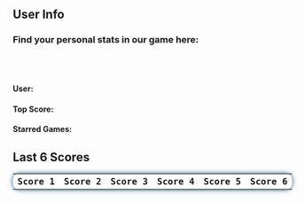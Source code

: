 <html>
  <style>
    #lastscore{
      font-family: 'Fira Mono', monospace !important;
      border-collapse: collapse;
      width: 100%;
      border-radius: 0.75em;
      box-shadow: 0 0 0.5em #175178;
      padding: 10px 10px;
      display: table;
    }
    
    #finder{
      position: absolute;
      top: 235px;
      left: 49%;
      justify-content: right;
      width: fit-content;
      height: fit-content;
      display: inline-block;
      padding: 10px;
    }

    #search{
      width: 200px;
      border-radius: 13px;
      text-align: center;
      height: fit-content;
      background-color: transparent !important;
      border: none;
      color: white;  
      box-shadow: 0 0 1em #175178;
    }

    ::placeholder{
      color: white; 
    }
    .navigation-button{
      height: 40px;
      width: 40px;
      background-color: #e5b76d;
      border-radius: 50%;
      display: inline-block;
      justify-content: center;
      padding: 0px;
      margin: 5px;
      font-size: 10pt;
      color: #20323f;
      border-width: 2px;
      box-shadow: 0 0 1em #175178;
    }

    #return-button{
      background-color: #368ac2;
      color: white;
      border-color: white;
    }
    #RegistrationError{
      text-align: center;
      align-self: center;
      background-color: rgb(223, 109, 109, 0.60);
      border-radius: 0.5em;
      min-height: 25px;
      width: 100%;
      line-height: 25px;
      display: none;
    }
    #RegistrationSuccess{
      text-align: center;
      align-self: center;
      background-color: rgb(109, 223, 109, 0.60);
      border-radius: 0.5em;
      min-height: 25px;
      width: 100%;
      line-height: 25px;
      display: none;
    }
  </style>

  <h2 id='User'> User Info </h2>
  <h3>Find your personal stats in our game here: </h3>
  <br>
  <br>
  <h4>User:  </h4>
  <h4 id='TopScore'>Top Score:  </h4>
  <h4>Starred Games:  </h4>
  <h2>Last 6 Scores</h2>
  <table id="lastscore">
    <tr>
      <th>Score 1</th>
      <th>Score 2</th>
      <th>Score 3</th>
      <th>Score 4</th>
      <th>Score 5</th>
      <th>Score 6</th>
    </tr>
  </table>  
  <script>
// let userid = localStorage.getItem("userid");
let userid = 'ekam'
try {
fetch('https://dncodecrunch.duckdns.org/api/lastscore/retrieve', {
   'method': 'POST' ,
   'headers' : {'Content-Type': 'application/json'},
   'body': JSON.stringify({'username':userid}),
})
   .then(response => response.json())
   .then(data => {
console.log(data);
$('#lastscore tr').slice(1).remove();
//adds score row
// Adds the new scores to the leaderboard from the json data
$('#lastscore').append('<tr style="text-align:center"><td>'
      + data.score1 + '</td><td>'
      + data.score2 + '</td><td>'
      + data.score3 + '</td><td>'
      + data.score4 + '</td><td>'
      + data.score5 + '</td><td>'
      + data.score6 + '</td><td>'
     );
$('#User').append(userid);
$('#TopScore').append(Object.values(data).reduce((max,score) => score > max? score : max));

   });

    } catch(e){
        console.log(error);
        debugger;
    }

</script>
</html>